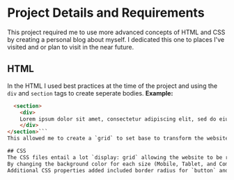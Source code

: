 # Project Details and Requirements

This project required me to use more advanced concepts of HTML and CSS by creating a personal blog about myself.
I dedicated this one to places I've visited and or plan to visit in the near future.

## HTML
In the HTML I used best practices at the time of the project and using the `div` and `section` tags to create seperate bodies.
**Example:**
```html
  <section>
    <div>
    Lorem ipsum dolor sit amet, consectetur adipiscing elit, sed do eiusmod tempor incididunt ut labore et dolore magna aliqua.
    </div>
</section>```
This allowed me to create a `grid` to set base to transform the website

## CSS
The CSS files entail a lot `display: grid` allowing the website to be responsive to all screen sizes.
By changing the background color for each size (Mobile, Tablet, and Computer)It shows the website functionality
Additional CSS properties added included border radius for `button` and including hover elements to change with mouse placement
